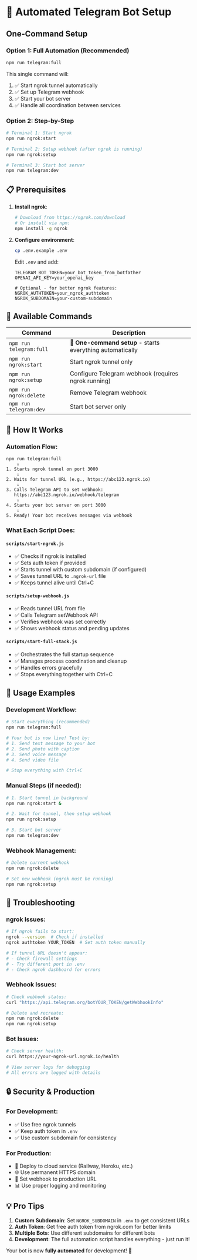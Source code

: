 # 🚀 Automated Telegram Bot Setup

## One-Command Setup

### **Option 1: Full Automation (Recommended)**
```bash
npm run telegram:full
```
This single command will:
1. ✅ Start ngrok tunnel automatically
2. ✅ Set up Telegram webhook 
3. ✅ Start your bot server
4. ✅ Handle all coordination between services

### **Option 2: Step-by-Step**
```bash
# Terminal 1: Start ngrok
npm run ngrok:start

# Terminal 2: Setup webhook (after ngrok is running)  
npm run ngrok:setup

# Terminal 3: Start bot server
npm run telegram:dev
```

## 📋 Prerequisites

1. **Install ngrok**: 
   ```bash
   # Download from https://ngrok.com/download
   # Or install via npm:
   npm install -g ngrok
   ```

2. **Configure environment**:
   ```bash
   cp .env.example .env
   ```
   
   Edit `.env` and add:
   ```env
   TELEGRAM_BOT_TOKEN=your_bot_token_from_botfather
   OPENAI_API_KEY=your_openai_key
   
   # Optional - for better ngrok features:
   NGROK_AUTHTOKEN=your_ngrok_authtoken
   NGROK_SUBDOMAIN=your-custom-subdomain
   ```

## 🎯 Available Commands

| Command | Description |
|---------|-------------|
| `npm run telegram:full` | 🚀 **One-command setup** - starts everything automatically |
| `npm run ngrok:start` | Start ngrok tunnel only |
| `npm run ngrok:setup` | Configure Telegram webhook (requires ngrok running) |
| `npm run ngrok:delete` | Remove Telegram webhook |
| `npm run telegram:dev` | Start bot server only |

## 🔧 How It Works

### Automation Flow:
```
npm run telegram:full
    ↓
1. Starts ngrok tunnel on port 3000
    ↓  
2. Waits for tunnel URL (e.g., https://abc123.ngrok.io)
    ↓
3. Calls Telegram API to set webhook: 
   https://abc123.ngrok.io/webhook/telegram
    ↓
4. Starts your bot server on port 3000
    ↓
5. Ready! Your bot receives messages via webhook
```

### What Each Script Does:

#### `scripts/start-ngrok.js`
- ✅ Checks if ngrok is installed
- ✅ Sets auth token if provided  
- ✅ Starts tunnel with custom subdomain (if configured)
- ✅ Saves tunnel URL to `.ngrok-url` file
- ✅ Keeps tunnel alive until Ctrl+C

#### `scripts/setup-webhook.js` 
- ✅ Reads tunnel URL from file
- ✅ Calls Telegram setWebhook API
- ✅ Verifies webhook was set correctly
- ✅ Shows webhook status and pending updates

#### `scripts/start-full-stack.js`
- ✅ Orchestrates the full startup sequence
- ✅ Manages process coordination and cleanup  
- ✅ Handles errors gracefully
- ✅ Stops everything together with Ctrl+C

## 🎉 Usage Examples

### Development Workflow:
```bash
# Start everything (recommended)
npm run telegram:full

# Your bot is now live! Test by:
# 1. Send text message to your bot
# 2. Send photo with caption  
# 3. Send voice message
# 4. Send video file

# Stop everything with Ctrl+C
```

### Manual Steps (if needed):
```bash
# 1. Start tunnel in background
npm run ngrok:start &

# 2. Wait for tunnel, then setup webhook
npm run ngrok:setup

# 3. Start bot server  
npm run telegram:dev
```

### Webhook Management:
```bash
# Delete current webhook
npm run ngrok:delete

# Set new webhook (ngrok must be running)
npm run ngrok:setup
```

## 🚨 Troubleshooting

### ngrok Issues:
```bash
# If ngrok fails to start:
ngrok --version  # Check if installed
ngrok authtoken YOUR_TOKEN  # Set auth token manually

# If tunnel URL doesn't appear:
# - Check firewall settings
# - Try different port in .env
# - Check ngrok dashboard for errors
```

### Webhook Issues:
```bash
# Check webhook status:
curl "https://api.telegram.org/botYOUR_TOKEN/getWebhookInfo"

# Delete and recreate:
npm run ngrok:delete
npm run ngrok:setup
```

### Bot Issues:
```bash
# Check server health:
curl https://your-ngrok-url.ngrok.io/health

# View server logs for debugging
# All errors are logged with details
```

## 🔒 Security & Production

### For Development:
- ✅ Use free ngrok tunnels  
- ✅ Keep auth token in `.env`
- ✅ Use custom subdomain for consistency

### For Production:
- 🚀 Deploy to cloud service (Railway, Heroku, etc.)
- 🌐 Use permanent HTTPS domain  
- 🔐 Set webhook to production URL
- 📊 Use proper logging and monitoring

## 💡 Pro Tips

1. **Custom Subdomain**: Set `NGROK_SUBDOMAIN` in `.env` to get consistent URLs
2. **Auth Token**: Get free auth token from ngrok.com for better limits
3. **Multiple Bots**: Use different subdomains for different bots
4. **Development**: The full automation script handles everything - just run it!

Your bot is now **fully automated** for development! 🎉